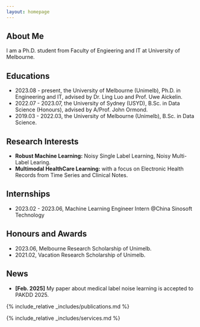 ```yaml
---
layout: homepage
---
```


## About Me

I am a Ph.D. student from Faculty of Engieering and IT at University of Melbourne.

## Educations
- 2023.08 - present, the University of Melbourne (Unimelb), Ph.D. in Engineering and IT, advised by Dr. Ling Luo and Prof. Uwe Aickelin.
- 2022.07 - 2023.07, the University of Sydney (USYD), B.Sc. in Data Science (Honours), advised by A/Prof. John Ormond.
- 2019.03 - 2022.03, the University of Melbourne (Unimelb), B.Sc. in Data Science.


## Research Interests

- **Robust Machine Learning:** Noisy Single Label Learning, Noisy Multi-Label Learing.
- **Multimodal HealthCare Learning:** with a focus on Electronic Health Records from Time Series and Clinical Notes.


## Internships
- 2023.02 - 2023.06, Machine Learning Engineer Intern @China Sinosoft Technology


## Honours and Awards
- 2023.06, Melbourne Research Scholarship of Unimelb. 
- 2021.02, Vacation Research Scholarship of Unimelb.



## News

- **[Feb. 2025]** My paper about medical label noise learning is accepted to PAKDD 2025.


{% include_relative _includes/publications.md %}

{% include_relative _includes/services.md %}
